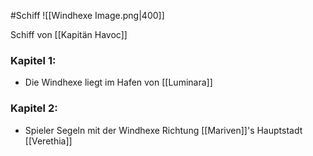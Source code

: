 #Schiff
![[Windhexe Image.png|400]]

Schiff von [[Kapitän Havoc]]
### Kapitel 1:
* Die Windhexe liegt im Hafen von [[Luminara]]

### Kapitel 2:
* Spieler Segeln mit der Windhexe Richtung [[Mariven]]'s Hauptstadt [[Verethia]]